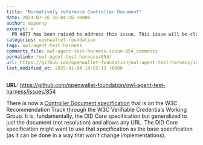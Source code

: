 ```yaml
---
title: "Normatively reference Controller Document"
date: 2024-07-26 18:04:16 +0000
author: msporny
excerpt: >
  PR #877 has been raised to address this issue. This issue will be closed once PR #877 has been merged.
categories: openwallet-foundation
tags: owl-agent-test-harness
comments_file: owl-agent-test-harness-issue-854_comments
permalink: /owl-agent-test-harness/854/
url: https://github.com/openwallet-foundation/owl-agent-test-harness/issues/854
last_modified_at: 2025-01-04 14:52:13 +0000
---
```



**URL:** https://github.com/openwallet-foundation/owl-agent-test-harness/issues/854

There is now a [Controller Document specification](https://w3c.github.io/controller-document/) that is on the W3C Recommendation Track through the W3C Verifiable Credentials Working Group. It is, fundamentally, the DID Core specification but generalized to just the document (not resolution) and allows any URL. The DID Core specification might want to use that specification as the base specification (as it can be done in a way that won't change implementations).